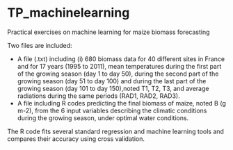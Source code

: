 # TP_machinelearning
Practical exercises on machine learning for maize biomass forecasting

Two files are included:
- A file (.txt) including (i) 680 biomass data for 40 different sites in France and for 17 years (1995 to 2011), mean temperatures during the first part of the growing season (day 1 to day 50), during the second part of the growing season (day 51 to day 100) and during the last part of the growing season (day 101 to day 150),noted T1, T2, T3, and average radiations during the same periods (RAD1, RAD2, RAD3).
- A file including R codes predicting the final biomass of maize, noted B (g m-2), from the 6 input variables describing the climatic conditions during the growing season, under optimal water conditions. 

The R code fits several standard regression and machine learning tools and compares their accuracy using cross validation. 


